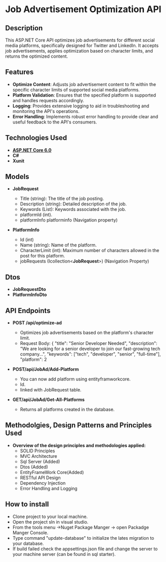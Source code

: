 # Job Advertisement Optimization API

## Description
This ASP.NET Core API optimizes job advertisements for different social media platforms, specifically designed for Twitter and LinkedIn. It accepts job advertisements, applies optimization based on character limits, and returns the optimized content.

## Features
- **Optimize Content**: Adjusts job advertisement content to fit within the specific character limits of supported social media platforms.
- **Platform Validation**: Ensures that the specified platform is supported and handles requests accordingly.
- **Logging**: Provides extensive logging to aid in troubleshooting and monitoring the API's operations.
- **Error Handling**: Implements robust error handling to provide clear and useful feedback to the API's consumers.

## Technologies Used
- **[ASP.NET Core 6.0](https://dotnet.microsoft.com/download/dotnet/6.0)**
- **C#**
- **Xunit**

## Models
- **JobRequest**
    - Title (string): The title of the job posting.
    - Description (string): Detailed description of the job.
    - Keywords (List<string>): Keywords associated with the job.
    - platformId (int).
    - platformInfo platforminfo (Navigation property) 
      
- **PlatformInfo**
    - Id (int)
    - Name (string): Name of the platform. 
    - CharacterLimit (int): Maximum number of characters allowed in the post for this platform.
    - jobRequests (Icollection<**JobRequest**>) (Navigation Property)
 
## Dtos
- **JobRequestDto**
- **PlatformInfoDto**



## API Endpoints
- **POST /api/optimize-ad**
    - Optimizes job advertisements based on the platform's character limit.
    - Request Body: {
      "title": "Senior Developer Needed",
      "description": "We are looking for a senior developer to join our fast-growing tech company...",
      "keywords": ["tech", "developer", "senior", "full-time"],
      "platform": 2 


- **POST/api/JobAd/Add-Platform**
   - You can now add platform using entityframworkcore.
   - Id.
   - linked with JobRequest table.

      
- **GET/api/JobAd/Get-All-Platforms**
   - Returns all platforms created in the database. 
      

## Methodolgies, Design Patterns and Principles Used
 - **Overview of the design principles and methodologies applied:**
    - SOLID Principles
    - MVC Architecture
    - Sql Server (Added)
    - Dtos (Added)
    - EntityFrameWork Core(Added)
    - RESTful API Design
    - Dependency Injection
    - Error Handling and Logging
  
## How to install
- Clone project to your local machine.
- Open the project sln in visual studio.
- From the tools menu ->Nuget Package Manger -> open Packadge Manger Console.
- Type command "update-database" to initialize the lates migration to your database.
- If build failed check the appsettings.json file and change the server to your machine server (can be found in sql starter).
    





